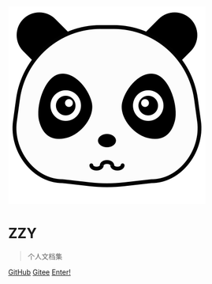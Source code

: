 ![logo](_media/icon.svg)

# ZZY

> 个人文档集

[GitHub](https://github.com/zhuangzhuangcheng)
[Gitee](https://gitee.com/zhuangzhuangcheng)
[Enter!](tools/nav_page)

